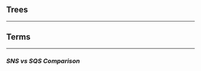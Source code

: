 ## **Trees**



-----------------------------------------------


## **Terms**


-----------------------------------------------

### ***SNS vs SQS Comparison***